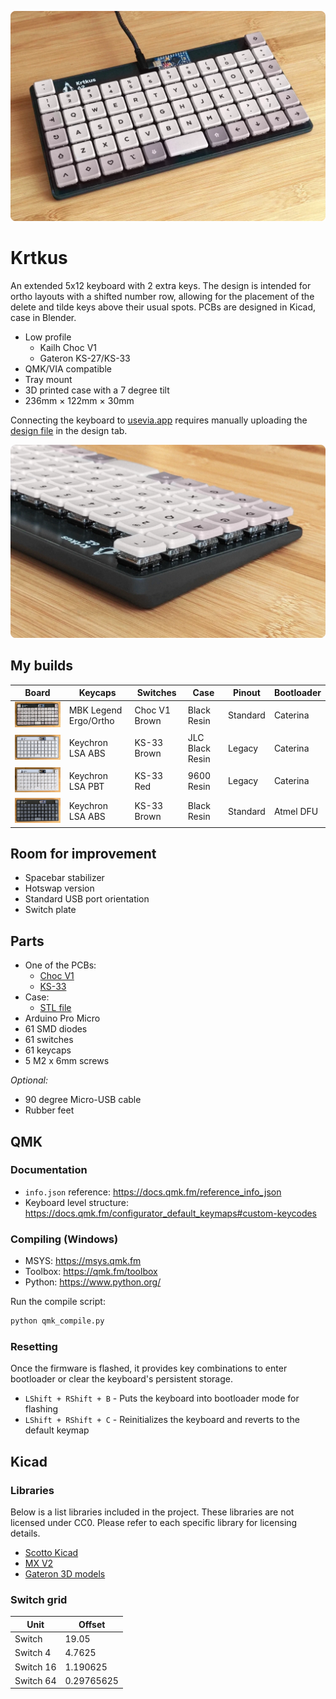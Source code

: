 <p align="center">
    <a href="https://raw.githubusercontent.com/swift502/Krtkus/refs/heads/main/images/1.webp"><img src="images/1.webp"></a>
</p>

# Krtkus

An extended 5x12 keyboard with 2 extra keys. The design is intended for ortho layouts with a shifted number row, allowing for the placement of the delete and tilde keys above their usual spots. PCBs are designed in Kicad, case in Blender.

- Low profile
    - Kailh Choc V1
    - Gateron KS-27/KS-33
- QMK/VIA compatible
- Tray mount
- 3D printed case with a 7 degree tilt
- 236mm × 122mm × 30mm

Connecting the keyboard to [usevia.app](https://usevia.app) requires manually uploading the [design file](production/krtkus_design.json) in the design tab.

<p align="center">
    <a href="https://raw.githubusercontent.com/swift502/Krtkus/refs/heads/main/images/2.webp"><img src="images/2.webp"></a>
</p>

## My builds

| Board | Keycaps | Switches | Case | Pinout | Bootloader |
| --- | --- | --- | --- | --- | --- |
| <a href="https://raw.githubusercontent.com/swift502/Krtkus/refs/heads/main/images/build_1.webp"><img src="images/build_1.webp" width="200px"></a> | MBK Legend Ergo/Ortho | Choc V1 Brown | Black Resin | Standard | Caterina |
| <a href="https://raw.githubusercontent.com/swift502/Krtkus/refs/heads/main/images/build_2.webp"><img src="images/build_2.webp" width="200px"></a> | Keychron LSA ABS | KS-33 Brown | JLC Black Resin | Legacy | Caterina |
| <a href="https://raw.githubusercontent.com/swift502/Krtkus/refs/heads/main/images/build_3.webp"><img src="images/build_3.webp" width="200px"></a> | Keychron LSA PBT | KS-33 Red | 9600 Resin | Legacy | Caterina |
| <a href="https://raw.githubusercontent.com/swift502/Krtkus/refs/heads/main/images/build_4.webp"><img src="images/build_4.webp" width="200px"></a> | Keychron LSA ABS | KS-33 Brown | Black Resin | Standard | Atmel DFU |

## Room for improvement

- Spacebar stabilizer
- Hotswap version
- Standard USB port orientation
- Switch plate

## Parts

- One of the PCBs:
    - [Choc V1](production/pcb_choc_v1)
    - [KS-33](production/pcb_ks_33)
- Case: 
    - [STL file](production/krtkus_case.stl)
- Arduino Pro Micro
- 61 SMD diodes
- 61 switches
- 61 keycaps
- 5 M2 x 6mm screws

_Optional:_

- 90 degree Micro-USB cable
- Rubber feet

## QMK

### Documentation

- `info.json` reference: https://docs.qmk.fm/reference_info_json
- Keyboard level structure: https://docs.qmk.fm/configurator_default_keymaps#custom-keycodes

### Compiling (Windows)

- MSYS: https://msys.qmk.fm
- Toolbox: https://qmk.fm/toolbox
- Python: https://www.python.org/

Run the compile script:

```sh
python qmk_compile.py
```

### Resetting

Once the firmware is flashed, it provides key combinations to enter bootloader or clear the keyboard's persistent storage.

- `LShift + RShift + B` - Puts the keyboard into bootloader mode for flashing
- `LShift + RShift + C` - Reinitializes the keyboard and reverts to the default keymap


## Kicad

### Libraries

Below is a list libraries included in the project. These libraries are not licensed under CC0. Please refer to each specific library for licensing details.

- [Scotto Kicad](https://github.com/joe-scotto/scottokeebs/tree/main/Extras/ScottoKicad)
- [MX V2](https://github.com/ai03-2725/MX_V2)
- [Gateron 3D models](https://www.gateron.com/pages/3d)

### Switch grid

| Unit | Offset |
| --- | --- |
| Switch | 19.05 |
| Switch 4 | 4.7625 |
| Switch 16 | 1.190625 |
| Switch 64 | 0.29765625 |
